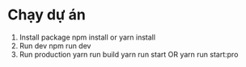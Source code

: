 # Chạy dự án
1. Install package 
    npm install or yarn install
2. Run dev
    npm run dev
3. Run production
    yarn run build
    yarn run start
    OR 
    yarn run start:pro
    